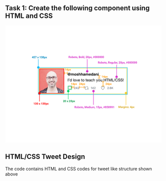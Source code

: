 ## Task 1: Create the following component using HTML and CSS 
![taskImg](images/image.png)

## HTML/CSS Tweet Design
The code contains HTML and CSS codes for tweet like structure shown above
